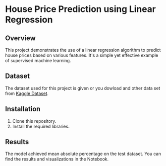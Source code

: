 # House Price Prediction using Linear Regression

## Overview

This project demonstrates the use of a linear regression algorithm to predict house prices based on various features. It's a simple yet effective example of supervised machine learning.

## Dataset

The dataset used for this project is given or you dowload and other data set from [Kaggle Dataset](https://www.kaggle.com/c/house-prices-advanced-regression-techniques/data).

## Installation

1. Clone this repository.
2. Install the required libraries.

## Results
The model achieved mean absolute percentage on the test dataset. You can find the results and visualizations in the  Notebook.



